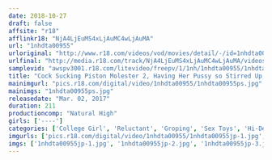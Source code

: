 ```yaml
---
date: 2018-10-27
draft: false
affsite: "r18"
afflinkr18: "NjA4LjEuMS4xLjAuMC4wLjAuMA"
url: "1nhdta00955"
urloriginal: "http://www.r18.com/videos/vod/movies/detail/-/id=1nhdta00955"
urlfinal: "http://media.r18.com/track/NjA4LjEuMS4xLjAuMC4wLjAuMA/videos/vod/movies/detail/-/id=1nhdta00955"
samplevid: "awspv3001.r18.com/litevideo/freepv/1/1nh/1nhdta00955/1nhdta00955_dmb_w.mp4"
title: "Cock Sucking Piston Molester 2, Having Her Pussy so Stirred Up, She Loses All Reason, Grinds Her Hips, and Lets Him Cum in Her Pussy"
mainimgurl: "pics.r18.com/digital/video/1nhdta00955/1nhdta00955ps.jpg"
mainimgs: "1nhdta00955ps.jpg"
releasedate: "Mar. 02, 2017"
duration: 211
productioncomp: "Natural High"
girls: ['----']
categories: ['College Girl', 'Reluctant', 'Groping', 'Sex Toys', 'Hi-Def']
imgurls: ['pics.r18.com/digital/video/1nhdta00955/1nhdta00955jp-1.jpg', 'pics.r18.com/digital/video/1nhdta00955/1nhdta00955jp-2.jpg', 'pics.r18.com/digital/video/1nhdta00955/1nhdta00955jp-3.jpg', 'pics.r18.com/digital/video/1nhdta00955/1nhdta00955jp-4.jpg', 'pics.r18.com/digital/video/1nhdta00955/1nhdta00955jp-5.jpg', 'pics.r18.com/digital/video/1nhdta00955/1nhdta00955jp-6.jpg', 'pics.r18.com/digital/video/1nhdta00955/1nhdta00955jp-7.jpg', 'pics.r18.com/digital/video/1nhdta00955/1nhdta00955jp-8.jpg', 'pics.r18.com/digital/video/1nhdta00955/1nhdta00955jp-9.jpg', 'pics.r18.com/digital/video/1nhdta00955/1nhdta00955jp-10.jpg', 'pics.r18.com/digital/video/1nhdta00955/1nhdta00955jp-11.jpg', 'pics.r18.com/digital/video/1nhdta00955/1nhdta00955jp-12.jpg', 'pics.r18.com/digital/video/1nhdta00955/1nhdta00955jp-13.jpg', 'pics.r18.com/digital/video/1nhdta00955/1nhdta00955jp-14.jpg', 'pics.r18.com/digital/video/1nhdta00955/1nhdta00955jp-15.jpg', 'pics.r18.com/digital/video/1nhdta00955/1nhdta00955jp-16.jpg', 'pics.r18.com/digital/video/1nhdta00955/1nhdta00955jp-17.jpg', 'pics.r18.com/digital/video/1nhdta00955/1nhdta00955jp-18.jpg', 'pics.r18.com/digital/video/1nhdta00955/1nhdta00955jp-19.jpg', 'pics.r18.com/digital/video/1nhdta00955/1nhdta00955jp-20.jpg']
imgs: ['1nhdta00955jp-1.jpg', '1nhdta00955jp-2.jpg', '1nhdta00955jp-3.jpg', '1nhdta00955jp-4.jpg', '1nhdta00955jp-5.jpg', '1nhdta00955jp-6.jpg', '1nhdta00955jp-7.jpg', '1nhdta00955jp-8.jpg', '1nhdta00955jp-9.jpg', '1nhdta00955jp-10.jpg', '1nhdta00955jp-11.jpg', '1nhdta00955jp-12.jpg', '1nhdta00955jp-13.jpg', '1nhdta00955jp-14.jpg', '1nhdta00955jp-15.jpg', '1nhdta00955jp-16.jpg', '1nhdta00955jp-17.jpg', '1nhdta00955jp-18.jpg', '1nhdta00955jp-19.jpg', '1nhdta00955jp-20.jpg']
---
```


